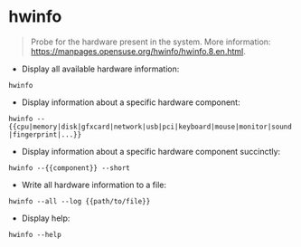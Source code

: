 # hwinfo

> Probe for the hardware present in the system.
> More information: <https://manpages.opensuse.org/hwinfo/hwinfo.8.en.html>.

- Display all available hardware information:

`hwinfo`

- Display information about a specific hardware component:

`hwinfo --{{cpu|memory|disk|gfxcard|network|usb|pci|keyboard|mouse|monitor|sound|fingerprint|...}}`

- Display information about a specific hardware component succinctly:

`hwinfo --{{component}} --short`

- Write all hardware information to a file:

`hwinfo --all --log {{path/to/file}}`

- Display help:

`hwinfo --help`
